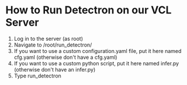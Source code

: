 # How to Run Detectron on our VCL Server

1. Log in to the server (as root)
2. Navigate to /root/run_detectron/
3. If you want to use a custom configuration.yaml file, put it here named cfg.yaml (otherwise don't have a cfg.yaml)
4. If you want to use a custom python script, put it here named infer.py (otherwise don't have an infer.py)
5. Type run\_detectron